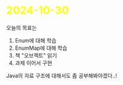 # <span style="color:yellow">2024-10-30</span>
오늘의 목표는
1. Enum에 대해 학습
2. EnumMap에 대해 학습
3. 책 "오브젝트" 읽기
4. 과제 이어서 구현


 Java의 자료 구조에 대해서도 좀 공부해봐야겠다..!
 